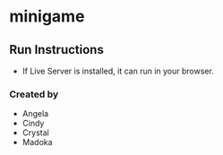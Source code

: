 # minigame

## Run Instructions
- If Live Server is installed, it can run in your browser. 

### Created by
- Angela 
- Cindy
- Crystal
- Madoka
